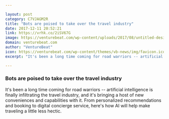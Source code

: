```yaml
---

layout: post
category: C7VJAGM2R
title: "Bots are poised to take over the travel industry"
date: 2017-12-11 20:52:21
link: https://vrhk.co/2iSV67G
image: https://venturebeat.com/wp-content/uploads/2017/08/untitled-design6.jpg?fit=780%2C553&strip=all
domain: venturebeat.com
author: "VentureBeat"
icon: https://venturebeat.com/wp-content/themes/vb-news/img/favicon.ico
excerpt: "It's been a long time coming for road warriors -- artificial intelligence is finally infiltrating the travel industry, and it's bringing a host of new conveniences and capabilities with it. From personalized recommendations and booking to digital concierge service, here's how AI will help make traveling a little less hectic."

---
```


### Bots are poised to take over the travel industry

It's been a long time coming for road warriors -- artificial intelligence is finally infiltrating the travel industry, and it's bringing a host of new conveniences and capabilities with it. From personalized recommendations and booking to digital concierge service, here's how AI will help make traveling a little less hectic.